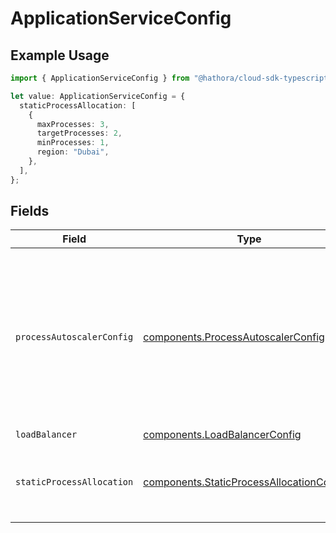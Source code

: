 # ApplicationServiceConfig

## Example Usage

```typescript
import { ApplicationServiceConfig } from "@hathora/cloud-sdk-typescript/models/components";

let value: ApplicationServiceConfig = {
  staticProcessAllocation: [
    {
      maxProcesses: 3,
      targetProcesses: 2,
      minProcesses: 1,
      region: "Dubai",
    },
  ],
};
```

## Fields

| Field                                                                                                                                                                | Type                                                                                                                                                                 | Required                                                                                                                                                             | Description                                                                                                                                                          |
| -------------------------------------------------------------------------------------------------------------------------------------------------------------------- | -------------------------------------------------------------------------------------------------------------------------------------------------------------------- | -------------------------------------------------------------------------------------------------------------------------------------------------------------------- | -------------------------------------------------------------------------------------------------------------------------------------------------------------------- |
| `processAutoscalerConfig`                                                                                                                                            | [components.ProcessAutoscalerConfig](../../models/components/processautoscalerconfig.md)                                                                             | :heavy_minus_sign:                                                                                                                                                   | The configuration for the Process Autoscaler for this application.<br/>Autoscaling must be enabled on a per-region basis.<br/>EXPERIMENTAL - This feature is in closed beta. |
| `loadBalancer`                                                                                                                                                       | [components.LoadBalancerConfig](../../models/components/loadbalancerconfig.md)                                                                                       | :heavy_minus_sign:                                                                                                                                                   | N/A                                                                                                                                                                  |
| `staticProcessAllocation`                                                                                                                                            | [components.StaticProcessAllocationConfig](../../models/components/staticprocessallocationconfig.md)[]                                                               | :heavy_check_mark:                                                                                                                                                   | The headroom configuration for each region.<br/>EXPERIMENTAL - this feature is in closed beta.                                                                       |